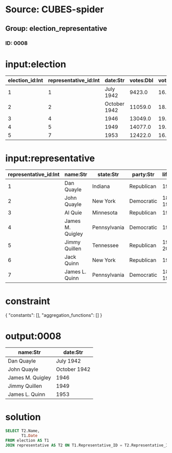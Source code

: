# Source: CUBES-spider
## Group: election_representative
### ID: 0008

# input:election

| election_id:Int | representative_id:Int | date:Str | votes:Dbl | vote_percent:Dbl | seats:Dbl | place:Dbl |
|---|---|---|---|---|---|---|
| 1 | 1 | July 1942 | 9423.0 | 16.2 | 6.0 | 3.0 |
| 2 | 2 | October 1942 | 11059.0 | 18.5 | 10.0 | 1.0 |
| 3 | 4 | 1946 | 13049.0 | 19.5 | 10.0 | 2.0 |
| 4 | 5 | 1949 | 14077.0 | 19.5 | 9.0 | 2.0 |
| 5 | 7 | 1953 | 12422.0 | 16.0 | 7.0 | 3.0 |

# input:representative

| representative_id:Int | name:Str | state:Str | party:Str | lifespan:Str |
|---|---|---|---|---|
| 1 | Dan Quayle | Indiana | Republican | 1947– |
| 2 | John Quayle | New York | Democratic | 1868–1930 |
| 3 | Al Quie | Minnesota | Republican | 1923– |
| 4 | James M. Quigley | Pennsylvania | Democratic | 1918– |
| 5 | Jimmy Quillen | Tennessee | Republican | 1916–2003 |
| 6 | Jack Quinn | New York | Republican | 1951– |
| 7 | James L. Quinn | Pennsylvania | Democratic | 1875–1960 |

# constraint

{
  "constants": [],
  "aggregation_functions": []
}

# output:0008

| name:Str | date:Str |
|---|---|
| Dan Quayle | July 1942 |
| John Quayle | October 1942 |
| James M. Quigley | 1946 |
| Jimmy Quillen | 1949 |
| James L. Quinn | 1953 |

# solution

```sql
SELECT T2.Name,
       T1.Date
FROM election AS T1
JOIN representative AS T2 ON T1.Representative_ID = T2.Representative_ID
```
